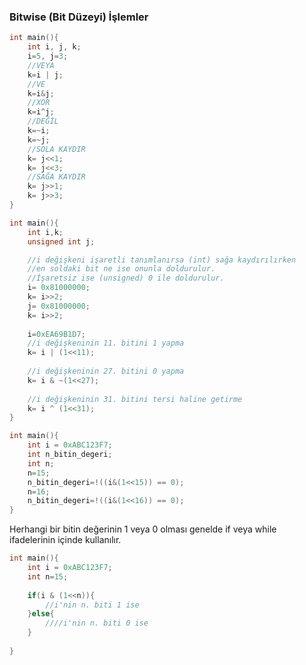 ### Bitwise (Bit Düzeyi) İşlemler

```c
int main(){
	int i, j, k;
	i=5, j=3;
	//VEYA
	k=i | j;
	//VE
	k=i&j;
	//XOR
	k=i^j;
	//DEĞİL
	k=~i;
	k=~j;
	//SOLA KAYDIR
	k= j<<1;
	k= j<<3;
	//SAĞA KAYDIR
	k= j>>1;
	k= j>>3;
}
```

```c
int main(){
	int i,k;
	unsigned int j;

	//i değişkeni işaretli tanımlanırsa (int) sağa kaydırılırken
	//en soldaki bit ne ise onunla doldurulur.
	//İşaretsiz ise (unsigned) 0 ile doldurulur.
	i= 0x81000000;
	k= i>>2;
	j= 0x81000000;
	k= i>>2;
	
	i=0xEA69B1D7;
	//i değişkeninin 11. bitini 1 yapma
	k= i | (1<<11);
	
	//i değişkeninin 27. bitini 0 yapma
	k= i & ~(1<<27);
	
	//i değişkeninin 31. bitini tersi haline getirme
	k= i ^ (1<<31);
}
```

```c
int main(){	
	int i = 0xABC123F7;
	int n_bitin_degeri;
	int n;
	n=15;
	n_bitin_degeri=!((i&(1<<15)) == 0);
	n=16;
	n_bitin_degeri=!((i&(1<<16)) == 0);
}
```

Herhangi bir bitin değerinin 1 veya 0 olması genelde if veya while ifadelerinin içinde kullanılır.
```c
int main(){	
	int i = 0xABC123F7;
	int n=15;
	
	if(i & (1<<n)){
		//i'nin n. biti 1 ise
	}else{
		////i'nin n. biti 0 ise
	}
	
}
```




